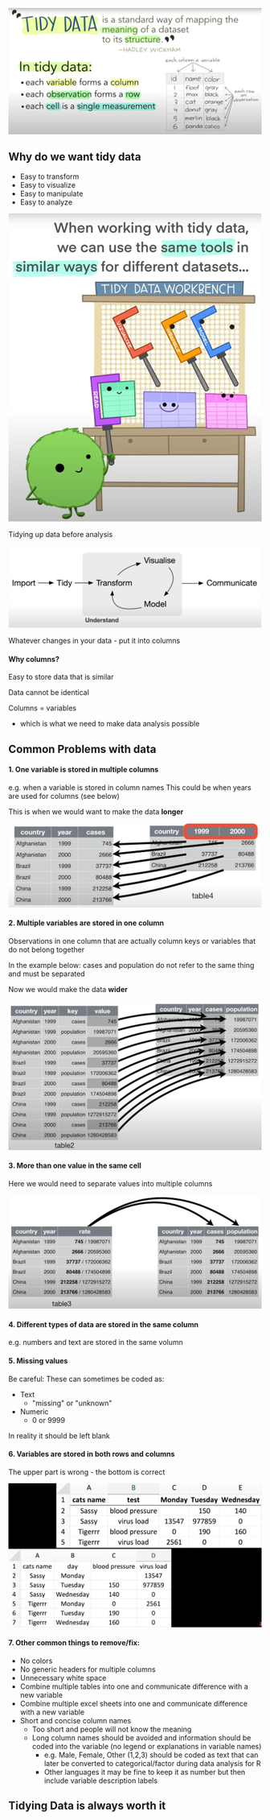 ---
---

![Screenshot 2023-05-07 at 5.18.00 PM.png](Image%20Bank/Screenshot%202023-05-07%20at%205.18.00%20PM.png)

## Why do we want tidy data

* Easy to transform
* Easy to visualize
* Easy to manipulate
* Easy to analyze

![Screenshot 2023-05-07 at 5.19.29 PM.png](Image%20Bank/Screenshot%202023-05-07%20at%205.19.29%20PM.png)

Tidying up data before analysis

![Screenshot 2023-05-07 at 5.15.10 PM.png](Image%20Bank/Screenshot%202023-05-07%20at%205.15.10%20PM.png)

Whatever changes in your data - put it into columns

#### Why columns?

Easy to store data that is similar

Data cannot be identical

Columns = variables

* which is what we need to make data analysis possible

## Common Problems with data

#### 1. One variable is stored in multiple columns

e.g. when a variable is stored in column names
This could be when years are used for columns (see below)

This is when we would want to make the data **longer**

![Screenshot 2023-05-07 at 5.33.49 PM.png](Image%20Bank/Screenshot%202023-05-07%20at%205.33.49%20PM.png)

#### 2. Multiple variables are stored in one column

Observations in one column that are actually column keys or variables that do not belong together

In the example below: cases and population do not refer to the same thing and must be separated

Now we would make the data **wider**

![Screenshot 2023-05-07 at 6.39.09 PM.png](Image%20Bank/Screenshot%202023-05-07%20at%206.39.09%20PM.png)

#### 3. More than one value in the same cell

Here we would need to separate values into multiple columns

![Screenshot 2023-05-07 at 6.43.20 PM.png](Image%20Bank/Screenshot%202023-05-07%20at%206.43.20%20PM.png)

#### 4. Different types of data are stored in the same column

e.g. numbers and text are stored in the same volumn

#### 5. Missing values

Be careful: These can sometimes be coded as: 

* Text
  * "missing" or "unknown"
* Numeric
  * 0 or 9999

In reality it should be left blank

#### 6. Variables are stored in both rows and columns

The upper part is wrong - the bottom is correct

![Screenshot 2023-05-07 at 6.50.05 PM.png](Image%20Bank/Screenshot%202023-05-07%20at%206.50.05%20PM.png)

#### 7. Other common things to remove/fix:

* No colors
* No generic headers for multiple columns
* Unnecessary white space
* Combine multiple tables into one and communicate difference with a new variable
* Combine multiple excel sheets into one and communicate difference with a new variable
* Short and concise column names
  * Too short and people will not know the meaning
  * Long column names should be avoided and information should be coded into the variable (no legend or explanations in variable names)
    * e.g. Male, Female, Other (1,2,3) should be coded as text that can later be converted to categorical/factor during data analysis for R
    * Other languages it may be fine to keep it as number but then include variable description labels 

## Tidying Data is always worth it
